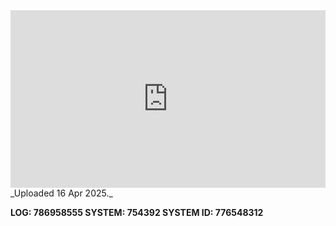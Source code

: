 
<iframe 
  src="https://drive.google.com/file/d/1whfZEJaFb7AvzDu7RIqCOFsD0FTfsvxl/preview"  
  style="width:100%; aspect-ratio:16/9; border:0;"
  allowfullscreen>
</iframe>
_Uploaded 16 Apr 2025._

**LOG: 786958555
SYSTEM: 754392
SYSTEM ID: 776548312**

